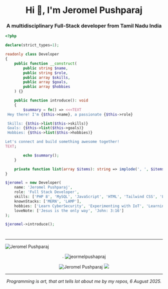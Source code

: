 

<h1 align="center">Hi 👋, I'm Jeromel Pushparaj</h1>
<h3 align="center">A multidisciplinary Full-Stack developer from Tamil Nadu India</h3>

```php
<?php

declare(strict_types=1);

readonly class Developer
{
    public function __construct(
        public string $name,
        public string $role,
        public array $skills,
        public array $goals,
        public array $hobbies
    ) {}

    public function introduce(): void
    {
        $summary = fn() => <<<TEXT
 Hey there! I'm {$this->name}, a passionate {$this->role} 

 Skills: {$this->list($this->skills)}
 Goals: {$this->list($this->goals)}
 Hobbies: {$this->list($this->hobbies)}

Let's connect and build something awesome together! 
TEXT;

        echo $summary();
    }

    private function list(array $items): string => implode(', ', $items);
}

$jeromel = new Developer(
    name: 'Jeromel Pushparaj',
    role: 'Full Stack Developer',
    skills: ['PHP 8', 'MySQL', 'JavaScript', 'HTML', 'Tailwind CSS', 'Laravel', 'Linux', 'MongoDB'],
    knownStacks: ['MERN', 'LAMP'],
    hobbies: ['Learn CyberSecurity', 'Experimenting with IoT', 'Learning about personal financial'],
    loveNote: ['Jesus is the only way', 'John: 3:16']
);

$jeromel->introduce();

```
<h1 align="center"> </h1>
<hr>
   <img src="https://komarev.com/ghpvc/?username=Jeromel-Pushparaj&label=Profile%20views&color=0e75b6&style=flat&theme=github_dark" alt="Jeromel Pushparaj" /> 
   <p align="center">.
   <img align="center" src="https://github-readme-stats.vercel.app/api/top-langs?username=Jeromel-Pushparaj&show_icons=true&locale=en&layout=compact&theme=github_dark" alt="jeormelpushapraj" /> 
       </p>
<p align="center"> 
    <img src="https://github-readme-stats.vercel.app/api?username=Jeromel-Pushparaj&show_icons=true&locale=en&theme=github_dark" alt="Jeromel Pushparaj" />
    <img src="https://github-readme-streak-stats.herokuapp.com/?user=Jeromel-Pushparaj&theme=github-dark-blue">
</p>
<hr>
<p align="center"><i align="center">
 Programming is art, that art tells lot about me by my repos, <time>6 August 2025<!---06-08-2025 07:08:59---></time>.
 </i>
 </p>

